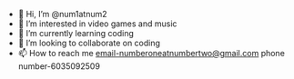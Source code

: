 - 👋 Hi, I’m @num1atnum2
- 👀 I’m interested in video games and music
- 🌱 I’m currently learning coding
- 💞️ I’m looking to collaborate on coding
- 📫 How to reach me email-numberoneatnumbertwo@gmail.com phone number-6035092509

<!---
num1atnum2/num1atnum2 is a ✨ special ✨ repository because its `README.md` (this file) appears on your GitHub profile.
You can click the Preview link to take a look at your changes.
--->

